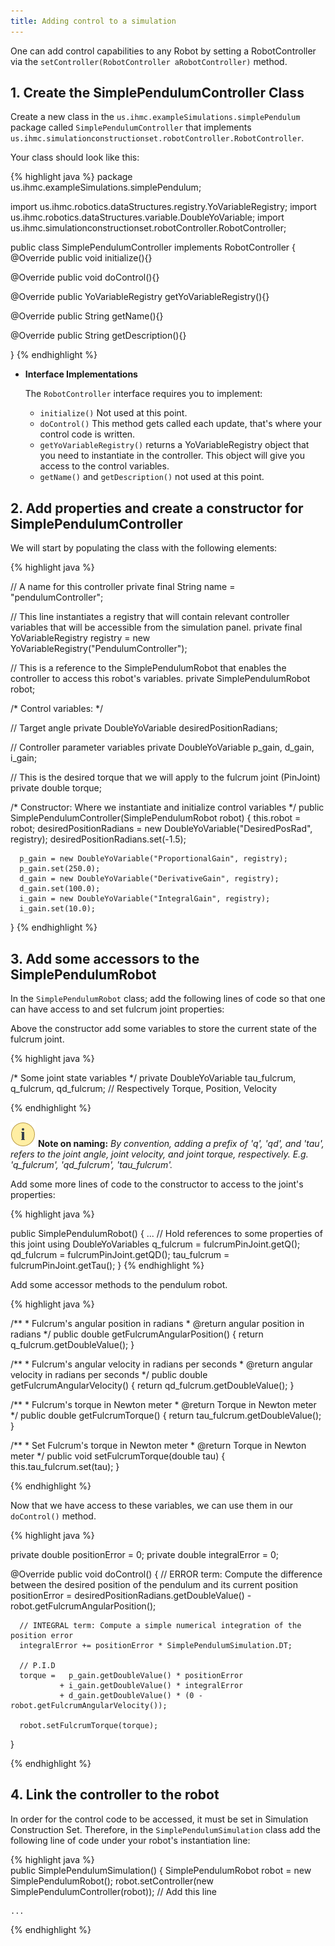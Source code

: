 ```yaml
---
title: Adding control to a simulation
---
```



One can add control capabilities to any Robot by setting a RobotController via the `setController(RobotController aRobotController)` method.

## 1. Create the SimplePendulumController Class  

Create a new class in the `us.ihmc.exampleSimulations.simplePendulum` package called `SimplePendulumController` that implements `us.ihmc.simulationconstructionset.robotController.RobotController`.

Your class should look like this:

{% highlight java %}
package us.ihmc.exampleSimulations.simplePendulum;

import us.ihmc.robotics.dataStructures.registry.YoVariableRegistry;
import us.ihmc.robotics.dataStructures.variable.DoubleYoVariable;
import us.ihmc.simulationconstructionset.robotController.RobotController;

public class SimplePendulumController implements RobotController
{ 
   @Override public void initialize(){}
       
   @Override public void doControl(){}
      
   @Override public YoVariableRegistry getYoVariableRegistry(){}
   
   @Override public String getName(){}
   
   @Override public String getDescription(){}
   
}
{% endhighlight %}

* **Interface Implementations**  
 
   The `RobotController` interface requires you to implement:  
   - `initialize()` Not used at this point.   
   - `doControl()` This method gets called each update, that's where your control code is written.
   - `getYoVariableRegistry()` returns a YoVariableRegistry object that you need to instantiate in the controller. This object will give you access to the control variables.   
   - `getName()` and `getDescription()` not used at this point.
       


## 2. Add properties and create a constructor for SimplePendulumController

We will start by populating the class with the following elements: 

{% highlight java %}
   
   // A name for this controller
   private final String name = "pendulumController";

   // This line instantiates a registry that will contain relevant controller variables that will be accessible from the simulation panel.
   private final YoVariableRegistry registry = new YoVariableRegistry("PendulumController");

   // This is a reference to the SimplePendulumRobot that enables the controller to access this robot's variables.
   private SimplePendulumRobot robot;

   /* Control variables: */

   // Target angle
   private DoubleYoVariable desiredPositionRadians;

   // Controller parameter variables
   private DoubleYoVariable p_gain, d_gain, i_gain;

   // This is the desired torque that we will apply to the fulcrum joint (PinJoint)
   private double torque;

   

   /* Constructor: 
    Where we instantiate and initialize control variables 
   */
   public SimplePendulumController(SimplePendulumRobot robot)
   {
      this.robot = robot;
      desiredPositionRadians = new DoubleYoVariable("DesiredPosRad", registry);
      desiredPositionRadians.set(-1.5);

      p_gain = new DoubleYoVariable("ProportionalGain", registry);
      p_gain.set(250.0);
      d_gain = new DoubleYoVariable("DerivativeGain", registry);
      d_gain.set(100.0);
      i_gain = new DoubleYoVariable("IntegralGain", registry);
      i_gain.set(10.0);
   }
{% endhighlight %}

## 3. Add some accessors to the SimplePendulumRobot

In the `SimplePendulumRobot` class; add the following lines of code so that one can have access to and set fulcrum joint properties:  

Above the constructor add some variables to store the current state of the fulcrum joint.

{% highlight java %}

   /* Some joint state variables */
   private DoubleYoVariable tau_fulcrum, q_fulcrum, qd_fulcrum; // Respectively Torque, Position, Velocity

{% endhighlight %}

![note](/resources/images/attention-40.png) **Note on naming:** *By convention, adding a prefix of 'q', 'qd', and 'tau', refers to the joint angle, joint velocity, and joint torque, respectively.
E.g.  'q_fulcrum',  'qd_fulcrum', 'tau_fulcrum'.*

Add some more lines of code to the constructor to access to the joint's properties:

{% highlight java %}
  
   public SimplePendulumRobot()
   {
      ...
      // Hold references to some properties of this joint using DoubleYoVariables
      q_fulcrum = fulcrumPinJoint.getQ();
      qd_fulcrum = fulcrumPinJoint.getQD();
      tau_fulcrum = fulcrumPinJoint.getTau();
   }
{% endhighlight %}

<!--![concept](/resources/images/concept-50.png) **Concept: YoVariables**  -->
<!--### YoVariables-->
<!--YoVariables: short definition + typical use-->

Add some accessor methods to the pendulum robot.

{% highlight java %}

   /**
    * Fulcrum's angular position in radians
    * @return angular position in radians
    */
   public double getFulcrumAngularPosition()
   {
      return q_fulcrum.getDoubleValue();
   }

   /**
    * Fulcrum's angular velocity in radians per seconds
    * @return angular velocity in radians per seconds
    */
   public double getFulcrumAngularVelocity()
   {
      return qd_fulcrum.getDoubleValue();
   }

   /**
    * Fulcrum's torque in Newton meter
    * @return Torque in Newton meter
    */
   public double getFulcrumTorque()
   {
      return tau_fulcrum.getDoubleValue();
   }

   /**
    * Set Fulcrum's torque in Newton meter
    * @return Torque in Newton meter
    */
   public void setFulcrumTorque(double tau)
   {
      this.tau_fulcrum.set(tau);
   }
   
{% endhighlight %}

Now that we have access to these variables, we can use them in our `doControl()` method.

{% highlight java %}
   
   private double positionError = 0;
   private double integralError = 0;

   @Override public void doControl()
   {
      // ERROR term: Compute the difference between the desired position of the pendulum and its current position
      positionError = desiredPositionRadians.getDoubleValue() - robot.getFulcrumAngularPosition();

      // INTEGRAL term: Compute a simple numerical integration of the position error
      integralError += positionError * SimplePendulumSimulation.DT;

      // P.I.D
      torque =   p_gain.getDoubleValue() * positionError
               + i_gain.getDoubleValue() * integralError
               + d_gain.getDoubleValue() * (0 - robot.getFulcrumAngularVelocity());

      robot.setFulcrumTorque(torque);
   }
   
{% endhighlight %}


## 4. Link the controller to the robot 

In order for the control code to be accessed, it must be set in Simulation Construction Set. 
Therefore, in the `SimplePendulumSimulation` class add the following line of code under your robot's instantiation line:

{% highlight java %}   
   public SimplePendulumSimulation()
   {
      SimplePendulumRobot robot = new SimplePendulumRobot();
      robot.setController(new SimplePendulumController(robot)); // Add this line
    
    ...
    
{% endhighlight %}
